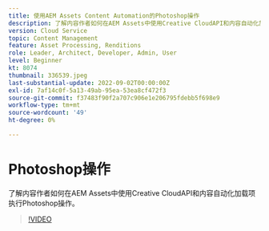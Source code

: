 ```yaml
---
title: 使用AEM Assets Content Automation的Photoshop操作
description: 了解内容作者如何在AEM Assets中使用Creative CloudAPI和内容自动化加载项执行Photoshop操作。
version: Cloud Service
topic: Content Management
feature: Asset Processing, Renditions
role: Leader, Architect, Developer, Admin, User
level: Beginner
kt: 8074
thumbnail: 336539.jpeg
last-substantial-update: 2022-09-02T00:00:00Z
exl-id: 7af14c0f-5a13-49ab-95ea-53ea8cf472f3
source-git-commit: f37483f90f2a707c906e1e206795fdebb5f698e9
workflow-type: tm+mt
source-wordcount: '49'
ht-degree: 0%

---
```


# Photoshop操作

了解内容作者如何在AEM Assets中使用Creative CloudAPI和内容自动化加载项执行Photoshop操作。

>[!VIDEO](https://video.tv.adobe.com/v/336539?quality=12&learn=on)
